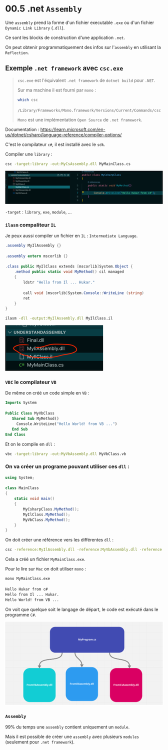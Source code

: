 # 00.5 .net `Assembly`

Une `assembly` prend la forme d'un fichier executable `.exe` ou d'un fichier `Dynamic Link Library` (`.dll`).

Ce sont les blocks de construction d'une application `.net`.

On peut obtenir programmatiquement des infos sur l'`assembly` en utilisant la `Reflection`.

## Exemple `.net framework` avec `csc.exe`

> `csc.exe` est l'équivalent `.net framework` de `dotnet build` pour `.NET`.
>
> Sur ma machine il est fourni par `mono` :
>
> ```bash
> which csc
> 
> /Library/Frameworks/Mono.framework/Versions/Current/Commands/csc
> ```
>
> `Mono` est une implémentation `Open Source` de `.net framework`.

Documentation : https://learn.microsoft.com/en-us/dotnet/csharp/language-reference/compiler-options/

C'est le compilateur `c#`, il est installé avec le `sdk`.

Compiler une `library` :

```bash
csc -target:library -out:MyCsAssembly.dll MyMainClass.cs 
```

<img src="assets/first-csharp-dll-generated.png" alt="first-csharp-dll-generated" style="zoom:50%;" />

`-target` : `library`, `exe`, `module`, ...

### `ilasm` compaliteur `IL`

Je peux aussi compiler un fichier en `IL` : `Intermediate Language`.

```csharp
.assembly MyIlAssembly {}

.assembly extern mscorlib {}

.class public MyIlClass extends [mscorlib]System.Object {
    .method public static void MyMethod() cil managed
    {
        ldstr "Hello from Il ... Hukar."

        call void [mscorlib]System.Console::WriteLine (string)
        ret
    }
}	
```

```bash
ilasm -dll -output:MyIlAssembly.dll MyIlClass.il                                             
```

<img src="assets/il-compilation-dll-output.png" alt="il-compilation-dll-output" style="zoom:50%;" />



###  `VBC` le compilateur `VB`

De même on créé un code simple en `VB` :

```vb
Imports System

Public Class MyVbClass
   Shared Sub MyMethod()
     Console.WriteLine("Hello World! from VB ...")
   End Sub
End Class
```

Et on le compile en `dll` :

```bash
vbc -target:library -out:MyVbAssembly.dll MyVbClass.vb 
```



### On va créer un programe pouvant utiliser ces `dll` :

```cs
using System;

class MainClass
{
    static void main()
    {
        MyCsharpClass.MyMethod();
        MyIlClass.MyMethod();
        MyVbClass.MyMethod();
    }
}
```

On doit créer une référence vers les différentes `dll` :

```bash
csc -reference:MyIlAssembly.dll -reference:MyVbAssembly.dll -reference:MyCsAssembly.dll MainClass.cs
```

Cela a créé un fichier `MyMainClass.exe`.

Pour le lire sur `Mac` on doit utiliser `mono` :

```bash
mono MyMainClass.exe 

Hello Hukar from c#
Hello from Il ... Hukar.
Hello World! from VB ...
```

On voit que quelque soit le langage de départ, le code est exécuté dans le programme `C#`.

<img src="assets/multi-language-dll-origin.png" alt="multi-language-dll-origin" style="zoom:50%;" />



### `Assembly`

99% du temps une `assembly` contient uniquement un `module`.

Mais il est possible de créer une `assembly` avec plusieurs `modules` (seulement pour `.net framework`).





















